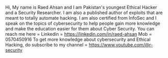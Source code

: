 Hi, My name is Raed Ahsan and I am Pakistan's youngest Ethical Hacker and a Security Researcher. I am also a published author of exploits that are meant to
totally automate hacking.
I am also certified from InfoSec and I speak on the topics of cybersecurity to help people gain more knowledge and make the education easier for them
about Cyber Security.
You can reach me here =
  Linkedin = https://linkedin.com/in/raed-ahsan
  Mob = 0570450916
To get more knowledge about cybersecurity and Ethical Hacking, do subscribe to my channel = https://www.youtube.com/@r-security
<!---
R-Security/R-Security is a ✨ special ✨ repository because its `README.md` (this file) appears on your GitHub profile.
You can click the Preview link to take a look at your changes.
--->
